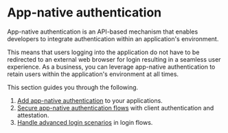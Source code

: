 # App-native authentication

App-native authentication is an API-based mechanism that enables developers to integrate authentication within an application's environment.

This means that users logging into the application do not have to be redirected to an external web browser for login resulting in a seamless user experience. As a business, you can leverage app-native authentication to retain users within the application's environment at all times.

This section guides you through the following.

1. [Add app-native authentication]({{base_path}}/guides/authentication/app-native-authentication/add-app-native-authentication/) to your applications.
2. [Secure app-native authentication flows]({{base_path}}/guides/authentication/app-native-authentication/secure-app-native-authentication-flows/) with client authentication and attestation.
3. [Handle advanced login scenarios]({{base_path}}/guides/authentication/app-native-authentication/handle-advanced-login-scenarios/) in login flows.